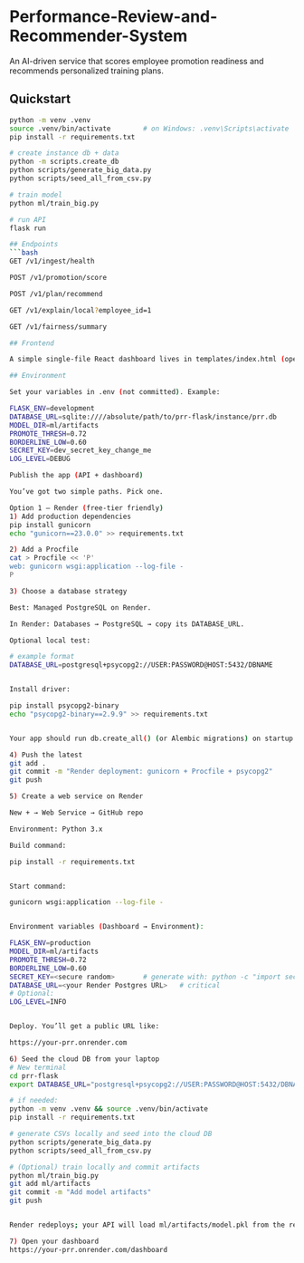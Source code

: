 # Performance-Review-and-Recommender-System

An AI-driven service that scores employee promotion readiness and recommends personalized training plans.


## Quickstart
```bash
python -m venv .venv
source .venv/bin/activate        # on Windows: .venv\Scripts\activate
pip install -r requirements.txt

# create instance db + data
python -m scripts.create_db
python scripts/generate_big_data.py
python scripts/seed_all_from_csv.py

# train model
python ml/train_big.py

# run API
flask run

## Endpoints
```bash
GET /v1/ingest/health

POST /v1/promotion/score

POST /v1/plan/recommend

GET /v1/explain/local?employee_id=1

GET /v1/fairness/summary

## Frontend

A simple single-file React dashboard lives in templates/index.html (open /dashboard once the API runs).

## Environment

Set your variables in .env (not committed). Example:

FLASK_ENV=development
DATABASE_URL=sqlite:////absolute/path/to/prr-flask/instance/prr.db
MODEL_DIR=ml/artifacts
PROMOTE_THRESH=0.72
BORDERLINE_LOW=0.60
SECRET_KEY=dev_secret_key_change_me
LOG_LEVEL=DEBUG

Publish the app (API + dashboard)

You’ve got two simple paths. Pick one.

Option 1 — Render (free-tier friendly)
1) Add production dependencies
pip install gunicorn
echo "gunicorn==23.0.0" >> requirements.txt

2) Add a Procfile
cat > Procfile << 'P'
web: gunicorn wsgi:application --log-file -
P

3) Choose a database strategy

Best: Managed PostgreSQL on Render.

In Render: Databases → PostgreSQL → copy its DATABASE_URL.

Optional local test:

# example format
DATABASE_URL=postgresql+psycopg2://USER:PASSWORD@HOST:5432/DBNAME


Install driver:

pip install psycopg2-binary
echo "psycopg2-binary==2.9.9" >> requirements.txt


Your app should run db.create_all() (or Alembic migrations) on startup. To seed data into the cloud DB, you’ll run the seeder from your laptop (step 6).

4) Push the latest
git add .
git commit -m "Render deployment: gunicorn + Procfile + psycopg2"
git push

5) Create a web service on Render

New + → Web Service → GitHub repo

Environment: Python 3.x

Build command:

pip install -r requirements.txt


Start command:

gunicorn wsgi:application --log-file -


Environment variables (Dashboard → Environment):

FLASK_ENV=production
MODEL_DIR=ml/artifacts
PROMOTE_THRESH=0.72
BORDERLINE_LOW=0.60
SECRET_KEY=<secure random>       # generate with: python -c "import secrets; print(secrets.token_hex(32))"
DATABASE_URL=<your Render Postgres URL>   # critical
# Optional:
LOG_LEVEL=INFO


Deploy. You’ll get a public URL like:

https://your-prr.onrender.com

6) Seed the cloud DB from your laptop
# New terminal
cd prr-flask
export DATABASE_URL="postgresql+psycopg2://USER:PASSWORD@HOST:5432/DBNAME"

# if needed:
python -m venv .venv && source .venv/bin/activate
pip install -r requirements.txt

# generate CSVs locally and seed into the cloud DB
python scripts/generate_big_data.py
python scripts/seed_all_from_csv.py

# (Optional) train locally and commit artifacts
python ml/train_big.py
git add ml/artifacts
git commit -m "Add model artifacts"
git push


Render redeploys; your API will load ml/artifacts/model.pkl from the repo.

7) Open your dashboard
https://your-prr.onrender.com/dashboard
